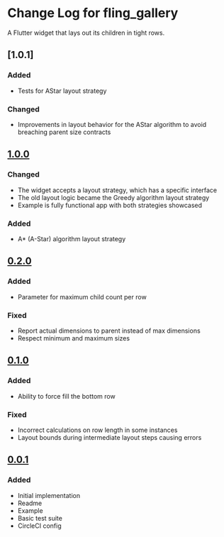 # Change Log for fling\_gallery

A Flutter widget that lays out its children in tight rows.

## [1.0.1]

### Added

- Tests for AStar layout strategy

### Changed

- Improvements in layout behavior for the AStar algorithm to avoid breaching parent size contracts

## [1.0.0]

### Changed

- The widget accepts a layout strategy, which has a specific interface
- The old layout logic became the Greedy algorithm layout strategy
- Example is fully functional app with both strategies showcased

### Added

- A* (A-Star) algorithm layout strategy

## [0.2.0]

### Added

- Parameter for maximum child count per row

### Fixed

- Report actual dimensions to parent instead of max dimensions
- Respect minimum and maximum sizes

## [0.1.0]

### Added

- Ability to force fill the bottom row

### Fixed

- Incorrect calculations on row length in some instances
- Layout bounds during intermediate layout steps causing errors

## [0.0.1]

### Added

- Initial implementation
- Readme
- Example
- Basic test suite
- CircleCI config

[Unreleased]: https://bitbucket.org/mongoose13/fling-gallery/commits/
[1.0.0]: https://bitbucket.org/mongoose13/fling-gallery/commits/tag/1.0.0
[0.2.0]: https://bitbucket.org/mongoose13/fling-gallery/commits/tag/0.2.0
[0.1.0]: https://bitbucket.org/mongoose13/fling-gallery/commits/tag/0.1.0
[0.0.1]: https://bitbucket.org/mongoose13/fling-gallery/commits/tag/0.0.1
